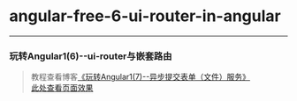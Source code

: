 # angular-free-6-ui-router-in-angular        
---
### 玩转Angular1(6)--ui-router与嵌套路由               

> 教程查看博客[《玩转Angular1(7)--异步提交表单（文件）服务》](https://godbasin.github.io/2017/02/26/angular-free-7-async-form-submit/)                                 
> [此处查看页面效果](http://ok2o5vt7c.bkt.clouddn.com/angular-free-7-async-form-submit/index.html#/home/accountsadd)  